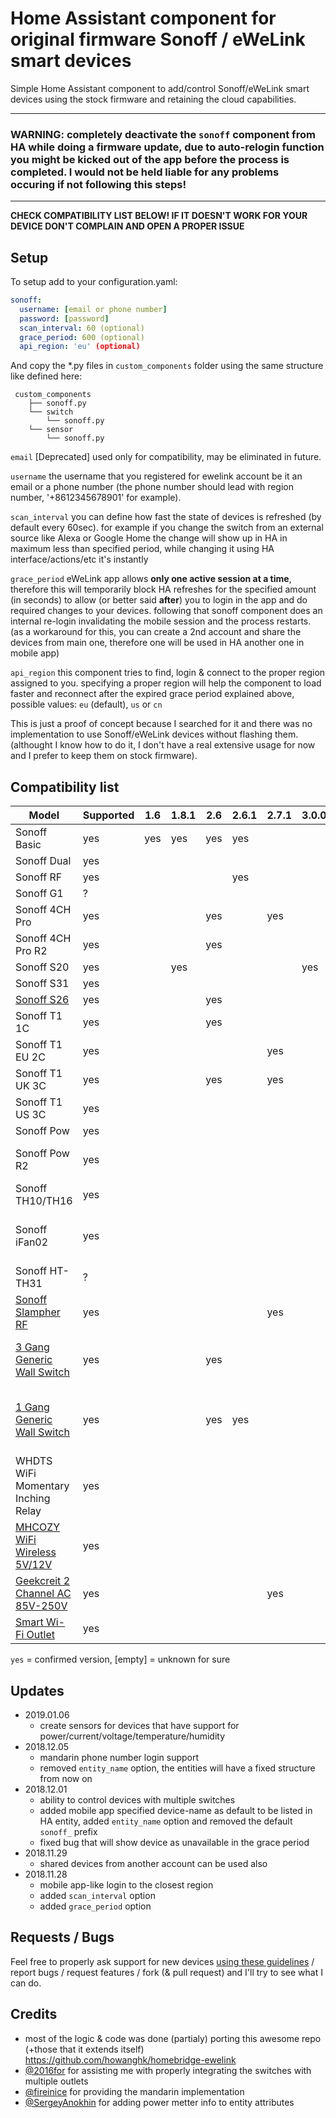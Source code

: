 # Home Assistant component for original firmware Sonoff / eWeLink smart devices
Simple Home Assistant component to add/control Sonoff/eWeLink smart devices using the stock firmware and retaining the cloud capabilities.

***
### WARNING: completely deactivate the `sonoff` component from HA while doing a firmware update, due to auto-relogin function you might be kicked out of the app before the process is completed. I would not be held liable for any problems occuring if not following this steps!
***

**CHECK COMPATIBILITY LIST BELOW! IF IT DOESN'T WORK FOR YOUR DEVICE DON'T COMPLAIN AND OPEN A PROPER ISSUE**

## Setup

To setup add to your configuration.yaml:
```yaml
sonoff:
  username: [email or phone number]
  password: [password]
  scan_interval: 60 (optional)
  grace_period: 600 (optional)
  api_region: 'eu' (optional)
```
And copy the *.py files in `custom_components` folder using the same structure like defined here:
```
 custom_components
    ├── sonoff.py
    └── switch
        └── sonoff.py
    └── sensor
        └── sonoff.py
```

`email` [Deprecated] used only for compatibility, may be eliminated in future.

`username` the username that you registered for ewelink account be it an email or a phone number (the phone number should lead with region number, '+8612345678901' for example).

`scan_interval` you can define how fast the state of devices is refreshed (by default every 60sec).  for example if you change the switch from an external source like Alexa or Google Home the change will show up in HA in maximum less than specified period, while changing it using HA interface/actions/etc it's instantly

`grace_period` eWeLink app allows **only one active session at a time**, therefore this will temporarily block HA refreshes for the specified amount (in seconds) to allow (or better said **after**) you to login in the app and do required changes to your devices. following that sonoff component does an internal re-login invalidating the mobile session and the process restarts. (as a workaround for this, you can create a 2nd account and share the devices from main one, therefore one will be used in HA another one in mobile app)

`api_region` this component tries to find, login & connect to the proper region assigned to you. specifying a proper region will help the component to load faster and reconnect after the expired grace period explained above, possible values: `eu` (default), `us` or `cn`

This is just a proof of concept because I searched for it and there was no implementation to use Sonoff/eWeLink devices without flashing them. (althought I know how to do it, I don't have a real extensive usage for now and I prefer to keep them on stock firmware).


## Compatibility list

| Model | Supported | 1.6 | 1.8.1 | 2.6 | 2.6.1 | 2.7.1 | 3.0.0 | Remarks |
|-|-|-|-|-|-|-|-|-
| Sonoff Basic 	| yes 	| yes 	| yes 	| yes 	| yes 	|  	|  	|  	|
| Sonoff Dual 	| yes 	|  	|  	|  	|  	|  	|  	|  	|
| Sonoff RF 	| yes 	|  	|  	|  	| yes 	|  	|  	|  	|
| Sonoff G1 	| ? 	|  	|  	|  	|  	|  	|  	|  	|
| Sonoff 4CH Pro 	| yes 	|  	|  	| yes 	|  	| yes 	|  	|  	|
| Sonoff 4CH Pro R2 	| yes 	|  	|  	| yes 	|  	|  	|  	|  	|
| Sonoff S20 	| yes 	|  	| yes 	|  	|  	|  	| yes 	|  	|
| Sonoff S31 	| yes 	|  	|  	|  	|  	|  	|  	| only switch operation 	|
| [Sonoff S26](https://www.aliexpress.com/item/Sonoff-S26-WiFi-Smart-Socket-Wireless-Plug-Power-Socket-Smart-Home-Switch-Smart-Remote-Control-for/32956551752.html) 	| yes 	|  	|  	| yes 	|  	|  	|  	| version: Euro 	|
| Sonoff T1 1C 	| yes 	|  	|  	| yes 	|  	|  	|  	|  	|
| Sonoff T1 EU 2C 	| yes 	|  	|  	|  	|  	| yes 	|  	|  	|
| Sonoff T1 UK 3C 	| yes 	|  	|  	| yes 	|  	| yes 	|  	|  	|
| Sonoff T1 US 3C 	| yes 	|  	|  	|  	|  	|  	|  	|  	|
| Sonoff Pow 	| yes 	|  	|  	|  	|  	|  	|  	| + power sensor 	|
| Sonoff Pow R2 	| yes 	|  	|  	|  	|  	|  	|  	| + power/current/voltage sensors 	|
| Sonoff TH10/TH16 	| yes 	|  	|  	|  	|  	|  	|  	| + temp/humidity sensors 	|
| Sonoff iFan02 	| yes 	|  	|  	|  	|  	|  	|  	| it creates 4 switches, 1 for the light and 3 for the various fan speeds 	|
| Sonoff HT-TH31 	| ? 	|  	|  	|  	|  	|  	|  	|  	|
| [Sonoff Slampher RF](https://www.gearbest.com/smart-light-bulb/pp_1824903.html) 	| yes 	|  	|  	|  	|  	| yes 	|  	|  	|
| [3 Gang Generic Wall Switch](https://www.amazon.in/gp/product/B07FLY398G) 	| yes 	|  	|  	| yes 	|  	|  	|  	| Manfufacturer: pro-sw, Model: PS-15-ES (according to ewelink app) 	|
| [1 Gang Generic Wall Switch](https://www.aliexpress.com/item/1-Gang-US-EU-UK-Plug-Wall-Wifi-Light-Switch-Smart-Touch-LED-Lights-Switch-for/32934184095.html) 	| yes 	|  	|  	| yes 	| yes 	|  	|  	| manfufacturer: KingART, model: KING-N1 (according to ewelink app), Chip: PSF-B85 (ESP8285) 	|
| WHDTS WiFi Momentary Inching Relay 	| yes 	|  	|  	|  	|  	|  	|  	| displayed as a switch button 	|
| [MHCOZY WiFi Wireless 5V/12V](https://www.amazon.com/gp/product/B07CJ6DSQC/ref=oh_aui_search_detailpage?ie=UTF8&psc=1) 	| yes 	|  	|  	|  	|  	|  	|  	|  	|
| [Geekcreit 2 Channel AC 85V-250V](https://www.ebay.es/itm/Geekcreit-2-Channel-AC-85V-250V-APP-Remote-Control-WIFI-Wireless-Switch-Socket-F-/162844446103) 	| yes 	|  	|  	|  	|  	| yes 	|  	|  	|
| [Smart Wi-Fi Outlet](https://www.amazon.com/gp/product/B073VK9X49/ref=oh_aui_detailpage_o01_s01?ie=UTF8&psc=1) 	| yes 	|  	|  	|  	|  	|  	|  	|  	|

`yes` = confirmed version, [empty] = unknown for sure 

## Updates
- 2019.01.06
  - create sensors for devices that have support for power/current/voltage/temperature/humidity
- 2018.12.05 
  - mandarin phone number login support
  - removed `entity_name` option, the entities will have a fixed structure from now on
- 2018.12.01
  - ability to control devices with multiple switches 
  - added mobile app specified device-name as default to be listed in HA entity, added `entity_name` option and removed the default `sonoff_` prefix
  - fixed bug that will show device as unavailable in the grace period
- 2018.11.29 
  - shared devices from another account can be used also
- 2018.11.28 
  - mobile app-like login to the closest region 
  - added `scan_interval` option
  - added `grace_period` option

## Requests / Bugs
Feel free to properly ask support for new devices [using these guidelines](https://github.com/peterbuga/HASS-sonoff-ewelink/tree/master/sonoff-debug) / report bugs / request features / fork (& pull request) and I'll try to see what I can do.

## Credits 
- most of the logic & code was done (partialy) porting this awesome repo (+those that it extends itself) https://github.com/howanghk/homebridge-ewelink
- [@2016for](https://github.com/2016for) for assisting me with properly integrating the switches with multiple outlets
- [@fireinice](https://github.com/fireinice) for providing the mandarin implementation
- [@SergeyAnokhin](https://github.com/SergeyAnokhin) for adding power metter info to entity attributes
